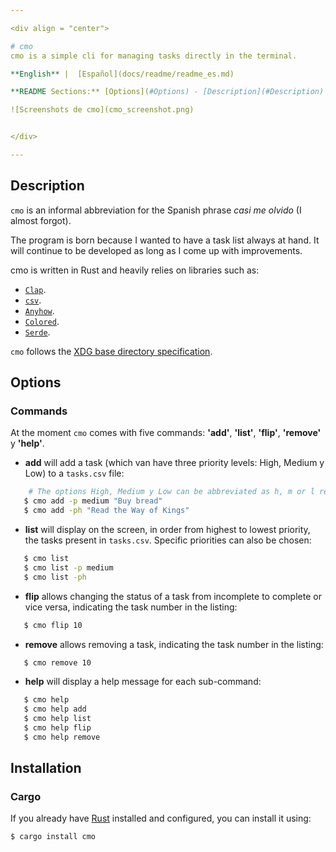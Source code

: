 ```yaml
---

<div align = "center">

# cmo
cmo is a simple cli for managing tasks directly in the terminal.

**English** |  [Español](docs/readme/readme_es.md) 

**README Sections:** [Options](#Options) - [Description](#Description) - [Installation](#Installation)

![Screenshots de cmo](cmo_screenshot.png)


</div>

---
```


## Description
`cmo` is an informal abbreviation for the Spanish phrase _casi me olvido_ (I almost forgot).

The program is born because I wanted to have a task list always at hand. It will continue to be developed as long as I come up with improvements.

cmo is written in Rust and heavily relies on libraries such as:
- [`Clap`](https://docs.rs/clap/latest/clap/).
- [`csv`](https://docs.rs/csv/latest/csv/).
- [`Anyhow`](https://docs.rs/anyhow/latest/anyhow/).
- [`Colored`](https://docs.rs/colored/latest/colored/).
- [`Serde`](https://docs.rs/serde/latest/serde/).

`cmo` follows the [XDG base directory specification](https://specifications.freedesktop.org/basedir-spec/basedir-spec-latest.html).

## Options
### Commands
At the moment `cmo` comes with five commands: **'add'**, **'list'**, **'flip'**, **'remove'** y **'help'**.

- **add** will add a task (which van have three priority levels: High, Medium y Low) to a `tasks.csv` file:
``` bash
    # The options High, Medium y Low can be abbreviated as h, m or l respectively.
   $ cmo add -p medium "Buy bread"
   $ cmo add -ph "Read the Way of Kings"
```
- **list** will display on the screen, in order from highest to lowest priority, the tasks present in `tasks.csv`. Specific priorities can also be chosen: 
``` bash
   $ cmo list
   $ cmo list -p medium 
   $ cmo list -ph
```
- **flip** allows changing the status of a task from incomplete to complete or vice versa, indicating the task number in the listing: 
``` bash
   $ cmo flip 10
```

- **remove** allows removing a task, indicating the task number in the listing: 
``` bash
   $ cmo remove 10
```

- **help** will display a help message for each sub-command:
``` bash
   $ cmo help 
   $ cmo help add 
   $ cmo help list
   $ cmo help flip 
   $ cmo help remove
```

## Installation
### Cargo
If you already have [Rust](https://www.rust-lang.org/) installed and configured, you can install it using:
```
$ cargo install cmo
```
